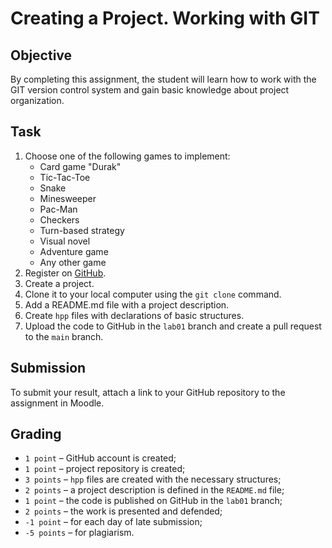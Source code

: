 # Creating a Project. Working with GIT

## Objective

By completing this assignment, the student will learn how to work with the GIT version control system and gain basic knowledge about project organization.

## Task

1. Choose one of the following games to implement:
   - Card game "Durak"
   - Tic-Tac-Toe
   - Snake
   - Minesweeper
   - Pac-Man
   - Checkers
   - Turn-based strategy
   - Visual novel
   - Adventure game
   - Any other game
2. Register on [GitHub](https://github.com/).
3. Create a project.
4. Clone it to your local computer using the `git clone` command.
5. Add a README.md file with a project description.
6. Create `hpp` files with declarations of basic structures.
7. Upload the code to GitHub in the `lab01` branch and create a pull request to the `main` branch.

## Submission

To submit your result, attach a link to your GitHub repository to the assignment in Moodle.

## Grading

- `1 point` – GitHub account is created;
- `1 point` – project repository is created;
- `3 points` – `hpp` files are created with the necessary structures;
- `2 points` – a project description is defined in the `README.md` file;
- `1 point` – the code is published on GitHub in the `lab01` branch;
- `2 points` – the work is presented and defended;
- `-1 point` – for each day of late submission;
- `-5 points` – for plagiarism.
